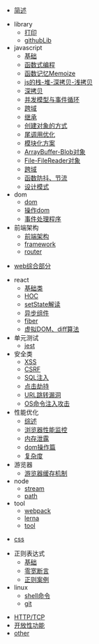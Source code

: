* [简述](README.md)
- library
  * [打印](./library/打印.md)
  * [githubLib](./library/githubLib.md)
- javascript
  - [基础](./javascript/基础.md)
  - [函数式编程](./javascript/函数式编程.md)
  - [函数记忆Memoize](./javascript/函数记忆Memoize.md)
  - [js的栈-堆-深拷贝-浅拷贝](./javascript/js的栈-堆-深拷贝-浅拷贝.md)
  - [深拷贝](./javascript/深拷贝.md)
  - [并发模型与事件循环](./javascript/并发模型与事件循环.md)
  - [跨域](./javascript/跨域.md)
  - [继承](./javascript/继承.md)
  - [创建对象的方式](./javascript/创建对象的方式.md)
  - [尾调用优化](./javascript/尾调用优化.md)
  - [模块化方案](./javascript/模块化方案.md)
  - [ArrayBuffer-Blob对象](./javascript/ArrayBuffer-Blob对象.md)
  - [File-FileReader对象](./javascript/File-FileReader对象.md)
  - [跨域](./javascript/跨域.md)
  - [函数防抖、节流](./javascript/函数防抖节流.md)
  - [设计模式](./javascript/设计模式.md)
- dom
  - [dom](./dom/dom.md)
  - [操作dom](./dom/操作dom.md)
  - [事件处理程序](./dom/事件处理程序.md)
- 前端架构
  - [前端架构](./架构/前端架构.md)
  - [framework](./架构/framework.md)
  - [router](./架构/router.md)
* [web综合部分](web.md)
- react
  - [基础类](./react/基础类.md)
  - [HOC](./react/HOC.md)
  - [setState解读](./react/setState解读.md)
  - [异步组件](./react/异步组件.md)
  - [fiber](./react/fiber.md)
  - [虚拟DOM、diff算法](./react/虚拟DOM、diff算法.md)
- 单元测试
  - [jest](./单元测试/jest.md)
- 安全类
  - [XSS](./安全类/XSS.md)
  - [CSRF](./安全类/CSRF.md)
  - [SQL注入](./安全类/SQL注入.md)
  - [点击劫持](./安全类/点击劫持.md)
  - [URL跳转漏洞](./安全类/URL跳转漏洞.md)
  - [OS命令注入攻击](./安全类/OS命令注入攻击.md)
- 性能优化
  - [综述](./性能优化/综述.md)
  - [浏览器性能监控](./性能优化/浏览器性能监控.md)
  - [内存泄露](./性能优化/内存泄露.md)
  - [dom操作篇](./性能优化/dom操作篇.md)
  - [复杂度](./性能优化/复杂度.md)
- 游览器
  - [游览器缓存机制](./游览器/游览器缓存机制.md)
- node
  - [stream](./node/Stream.md)
  - [path](./node/path.md)
- tool
  - [webpack](./工具/webpack.md)
  - [lerna](./工具/lerna.md)
  - [tool](./工具/tool.md)
* [css](css.md)
- 正则表达式
  - [基础](./正则表达式/基础.md)
  - [零宽断言](./正则表达式/零宽断言.md)
  - [正则案例](./正则表达式/正则案例.md)
- linux
  - [shell命令](shell命令.md)
  - [git](git.md)

* [HTTP/TCP](http-tcp.md)
* [开放性功能](开放性功能.md)
* [other](other.md)
